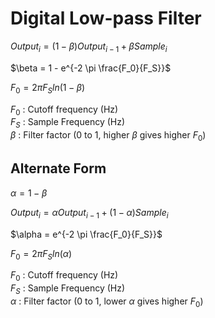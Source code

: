 # Digital Low-pass Filter

$Output_i = (1-\beta) Output_{i-1} + \beta Sample_i$

$\beta = 1 - e^{-2 \pi \frac{F_0}{F_S}}$

$F_0 = 2\pi F_S ln(1-\beta)$


$F_0$ : Cutoff frequency (Hz)  
$F_S$ : Sample Frequency (Hz)  
$\beta$ : Filter factor (0 to 1, higher $\beta$ gives higher $F_0$)  

## Alternate Form

$\alpha = 1 - \beta$

$Output_i = \alpha Output_{i-1} + (1-\alpha) Sample_i$

$\alpha = e^{-2 \pi \frac{F_0}{F_S}}$

$F_0 = 2\pi F_S ln(\alpha)$

$F_0$ : Cutoff frequency (Hz)  
$F_S$ : Sample Frequency (Hz)  
$\alpha$ : Filter factor (0 to 1, lower $\alpha$ gives higher $F_0$)  
